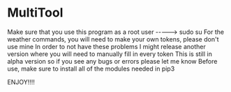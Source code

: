 # MultiTool
Make sure that you use this program as a root user
-----> sudo su
For the weather commands, you will need to make your own tokens, please don't use mine
In order to not have these problems I might release another version where you will need to manually fill in every token
This is still in alpha version so if you see any bugs or errors please let me know
Before use, make sure to install all of the modules needed in pip3



ENJOY!!!!
